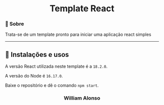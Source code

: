 
<h1 align="center">
    Template React
</h1>


### 🤔 Sobre

Trata-se de um template pronto para iniciar uma aplicação react simples

---

## 🙅 Instalações e usos

A versão React utilizada neste template é a `18.2.0`.

A versão do Node é `16.17.0`.

Baixe o repositório e dê o comando `npm start`.

<h3 align="center">William Alonso</h3>

